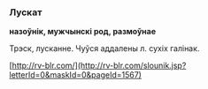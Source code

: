 ### Лускат
**назоўнік, мужчынскі род, размоўнае**

Трэск, лусканне. Чуўся аддалены л. сухіх галінак.

<a rel="author">[http://rv-blr.com/](http://rv-blr.com/slounik.jsp?letterId=0&maskId=0&pageId=1567)</a>
